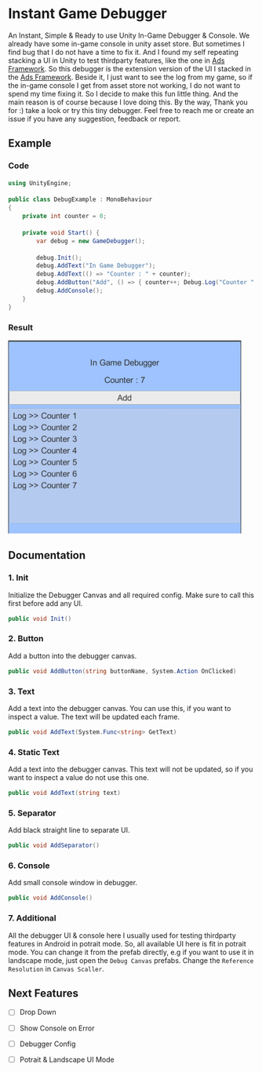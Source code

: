 # Instant Game Debugger
An Instant, Simple &amp; Ready to use Unity In-Game Debugger &amp; Console. We already have some in-game console in unity asset store. But sometimes I find bug that I do not have a time to fix it. And I found my self repeating stacking a UI in Unity to test thirdparty features, like the one in [Ads Framework](https://github.com/AmdHamdani/Ads-Framework). So this debugger is the extension version of the UI I stacked in the [Ads Framework](https://github.com/AmdHamdani/Ads-Framework). Beside it, I just want to see the log from my game, so if the in-game console I get from asset store not working, I do not want to spend my time fixing it. So I decide to make this fun little thing. And the main reason is of course because I love doing this. By the way, Thank you for :) take a look or try this tiny debugger. Feel free to reach me or create an issue if you have any suggestion, feedback or report.

## Example

### Code 

```c#
using UnityEngine;

public class DebugExample : MonoBehaviour
{
    private int counter = 0;
    
    private void Start() {
        var debug = new GameDebugger();

        debug.Init();
        debug.AddText("In Game Debugger");
        debug.AddText(() => "Counter : " + counter);
        debug.AddButton("Add", () => { counter++; Debug.Log("Counter " + counter); });
        debug.AddConsole();
    }
}
```

### Result

![example](\images\example.png)

## Documentation

### 1. Init

Initialize the Debugger Canvas and all required config. Make sure to call this first before add any UI.

```c#
public void Init()
```

### 2. Button

Add a button into the debugger canvas.

```c#
public void AddButton(string buttonName, System.Action OnClicked)
```

### 3. Text

Add a text into the debugger canvas. You can use this, if you want to inspect a value. The text will be updated each frame.

```c#
public void AddText(System.Func<string> GetText)
```

### 4. Static Text

Add a text into the debugger canvas. This text will not be updated, so if you want to inspect a value do not use this one.

```c#
public void AddText(string text)
```

### 5. Separator

Add black straight line to separate UI.

```c#
public void AddSeparator()
```

### 6. Console

Add small console window in debugger.

```c#
public void AddConsole()
```

### 7. Additional

All the debugger UI & console here I usually used for testing thirdparty features in Android in potrait mode. So, all available UI here is fit in potrait mode. You can change it from the prefab directly, e.g if you want to use it in landscape mode, just open the `Debug Canvas` prefabs. Change the `Reference Resolution` in `Canvas Scaller`.

## Next Features

- [ ] Drop Down
- [ ] Show Console on Error
- [ ] Debugger Config
- [ ] Potrait & Landscape UI Mode

